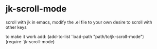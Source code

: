 # jk-scroll-mode
scroll with jk in emacs, modify the .el file to your own desire to scroll with other keys

to make it work
add:
(add-to-list 'load-path "path/to/jk-scroll-mode")
(require 'jk-scroll-mode)

